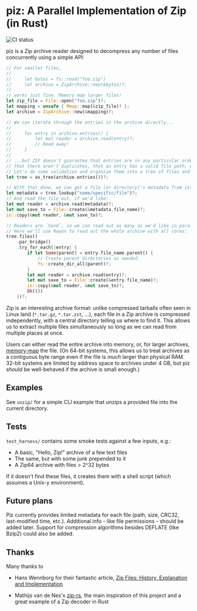 # piz: A Parallel Implementation of Zip (in Rust)

![CI status](https://github.com/mrkline/piz-rs/workflows/CI/badge.svg)

piz is a Zip archive reader designed to decompress any number of files
concurrently using a simple API:
```rust
// For smaller files,
//
//     let bytes = fs::read("foo.zip")
//     let archive = ZipArchive::new(&bytes)?;
//
// works just fine. Memory map larger files!
let zip_file = File::open("foo.zip")?;
let mapping = unsafe { Mmap::map(&zip_file)? };
let archive = ZipArchive::new(&mapping)?;

// We can iterate through the entries in the archive directly...
//
//     for entry in archive.entries() {
//         let mut reader = archive.read(entry)?;
//         // Read away!
//     }
//
// ...but ZIP doesn't guarantee that entries are in any particular order,
// that there aren't duplicates, that an entry has a valid file path, etc.
// Let's do some validation and organize them into a tree of files and folders.
let tree = as_tree(archive.entries())?;

// With that done, we can get a file (or directory)'s metadata from its path.
let metadata = tree.lookup("some/specific/file")?;
// And read the file out, if we'd like:
let mut reader = archive.read(metadata)?;
let mut save_to = File::create(&metadata.file_name)?;
io::copy(&mut reader, &mut save_to)?;

// Readers are `Send`, so we can read out as many as we'd like in parallel.
// Here we'll use Rayon to read out the whole archive with all cores:
tree.files()
    .par_bridge()
    .try_for_each(|entry| {
        if let Some(parent) = entry.file_name.parent() {
            // Create parent directories as needed.
            fs::create_dir_all(parent)?;
        }
        let mut reader = archive.read(entry)?;
        let mut save_to = File::create(&entry.file_name)?;
        io::copy(&mut reader, &mut save_to)?;
        Ok(())
    })?;
```

Zip is an interesting archive format: unlike compressed tarballs often seen
in Linux land (`*.tar.gz`, `*.tar.zst`, ...),
each file in a Zip archive is compressed independently,
with a central directory telling us where to find it.
This allows us to extract multiple files simultaneously so long as we can
read from multiple places at once.

Users can either read the entire archive into memory, or, for larger archives,
[memory-map](https://docs.rs/memmap/0.7.0/memmap/struct.Mmap.html) the file.
(On 64-bit systems, this allows us to treat archives as a contiguous byte range
even if the file is _much_ larger than physical RAM. 32-bit systems are limited
by address space to archives under 4 GB, but piz _should_ be well-behaved
if the archive is small enough.)

## Examples

See `unzip/` for a simple CLI example that unzips a provided file
into the current directory.

## Tests

`test_harness/` contains some smoke tests against a few inputs, e.g.:

- A basic, "Hello, Zip!" archive of a few text files
- The same, but with some junk prepended to it
- A Zip64 archive with files > 2^32 bytes

If it doesn't find these files, it creates them with a shell script
(which assumes a Unix-y environment).


## Future plans

Piz currently provides limited metadata for each file
(path, size, CRC32, last-modified time, etc.).
Additional info - like file permissions - should be added later.
Support for compression algorithms besides DEFLATE (like Bzip2) could also be added.

## Thanks

Many thanks to

- Hans Wennborg for their fantastic article,
  [Zip Files: History, Explanation and Implementation](https://www.hanshq.net/zip.html)

- Mathijs van de Nes's [zip-rs](https://github.com/mvdnes/zip-rs),
  the main inspiration of this project and a great example of a
  Zip decoder in Rust
